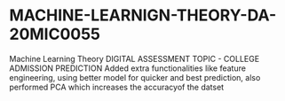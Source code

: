 # MACHINE-LEARNIGN-THEORY-DA-20MIC0055
Machine Learning Theory DIGITAL ASSESSMENT TOPIC - COLLEGE ADMISSION PREDICTION
Added extra functionalities like feature engineering, using better model for quicker and best prediction, also performed PCA which increases the accuracyof the datset

